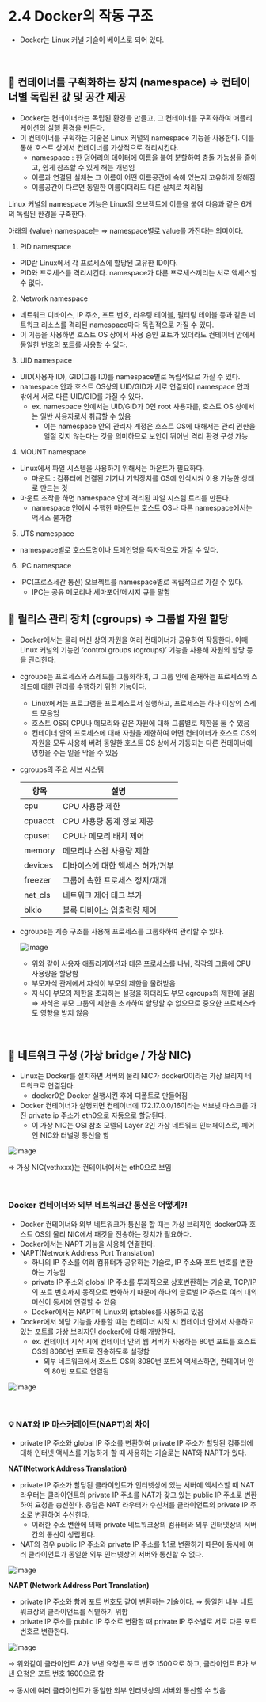 # 2.4 Docker의 작동 구조
- Docker는 Linux 커널 기술이 베이스로 되어 있다.

<br>

## 📌 컨테이너를 구획화하는 장치 (namespace) ⇒ 컨테이너별 독립된 값 및 공간 제공

- Docker는 컨테이너라는 독립된 환경을 만들고, 그 컨테이너를 구획화하여 애플리케이션의 실행 환경을 만든다.
- 이 컨테이너를 구획하는 기술은 Linux 커널의 namespace 기능을 사용한다. 이를 통해 호스트 상에서 컨테이너를 가상적으로 격리시킨다.
    - namespace : 한 덩어리의 데이터에 이름을 붙여 분할하여 충돌 가능성을 줄이고, 쉽게 참조할 수 있게 해는 개념임
    - 이름과 연결된 실체는 그 이름이 어떤 이름공간에 속해 있는지 고유하게 정해짐
    - 이름공간이 다르면 동일한 이름이더라도 다른 실체로 처리됨

Linux 커널의 namespace 기능은 Linux의 오브젝트에 이름을 붙여 다음과 같은 6개의 독립된 환경을 구축한다.

아래의 {value} namespace는 ⇒ namespace별로 value를 가진다는 의미이다.

1) PID namespace

- PID란 Linux에서 각 프로세스에 할당된 고유한 ID이다.
- PID와 프로세스를 격리시킨다. namespace가 다른 프로세스끼리는 서로 액세스할 수 없다.

2) Network namespace

- 네트워크 디바이스, IP 주소, 포트 번호, 라우팅 테이블, 필터링 테이블 등과 같은 네트워크 리소스를 격리된 namespace마다 독립적으로 가질 수 있다.
- 이 기능을 사용하면 호스트 OS 상에서 사용 중인 포트가 있더라도 컨테이너 안에서 동일한 번호의 포트를 사용할 수 있다.

3) UID namespace

- UID(사용자 ID), GID(그룹 ID)를 namespace별로 독립적으로 가질 수 있다.
- namespace 안과 호스트 OS상의 UID/GID가 서로 연결되어 namespace 안과 밖에서 서로 다른 UID/GID를 가질 수 있다.
    - ex. namespace 안에서는 UID/GID가 0인 root 사용자를, 호스트 OS 상에서는 일반 사용자로서 취급할 수 있음
        - 이는 namespace 안의 관리자 계정은 호스트 OS에 대해서는 관리 권한을 일절 갖지 않는다는 것을 의미하므로 보안이 뛰어난 격리 환경 구성 가능

4) MOUNT namespace

- Linux에서 파일 시스템을 사용하기 위해서는 마운트가 필요하다.
    - 마운트 : 컴퓨터에 연결된 기기나 기억장치를 OS에 인식시켜 이용 가능한 상태로 만드는 것
- 마운트 조작을 하면 namespace 안에 격리된 파일 시스템 트리를 만든다.
    - namespace 안에서 수행한 마운트는 호스트 OS나 다른 namespace에서는 액세스 불가함

5) UTS namespace

- namespace별로 호스트명이나 도메인명을 독자적으로 가질 수 있다.

6) IPC namespace

- IPC(프로스세간 통신) 오브젝트를 namespace별로 독립적으로 가질 수 있다.
    - IPC는 공유 메모리나 세마포어/메시지 큐를 말함


## 📌 릴리스 관리 장치 (cgroups) ⇒ 그룹별 자원 할당

- Docker에서는 물리 머신 상의 자원을 여러 컨테이너가 공유하여 작동한다. 이때 Linux 커널의 기능인 ‘control groups (cgroups)’ 기능을 사용해 자원의 할당 등을 관리한다.
- cgroups는 프로세스와 스레드를 그룹화하여, 그 그룹 안에 존재하는 프로세스와 스레드에 대한 관리를 수행하기 위한 기능이다.
    - Linux에서는 프로그램을 프로세스로서 실행하고, 프로세스는 하나 이상의 스레드 모음임
    - 호스트 OS의 CPU나 메모리와 같은 자원에 대해 그룹별로 제한을 둘 수 있음
    - 컨테이너 안의 프로세스에 대해 자원을 제한하여 어떤 컨테이너가 호스트 OS의 자원을 모두 사용해 버려 동일한 호스트 OS 상에서 가동되는 다른 컨테이너에 영향을 주는 일을 막을 수 있음
- cgroups의 주요 서브 시스템

    | 항목 | 설명 |
    | --- | --- |
    | cpu | CPU 사용량 제한 |
    | cpuacct | CPU 사용량 통계 정보 제공 |
    | cpuset | CPU나 메모리 배치 제어 |
    | memory | 메모리나 스왑 사용량 제한 |
    | devices | 디바이스에 대한 액세스 허가/거부 |
    | freezer | 그룹에 속한 프로세스 정지/재개 |
    | net_cls | 네트워크 제어 태그 부가 |
    | blkio | 블록 디바이스 입출력량 제어 |

- cgroups는 계층 구조를 사용해 프로세스를 그룹화하여 관리할 수 있다.

  ![image](https://user-images.githubusercontent.com/69254943/202955862-ed846a90-cefb-4534-94ce-aa74b919128a.png)

    - 위와 같이 사용자 애플리케이션과 데몬 프로세스를 나눠, 각각의 그룹에 CPU 사용량을 할당함
    - 부모자식 관계에서 자식이 부모의 제한을 물려받음
    - 자식이 부모의 제한을 초과하는 설정을 하더라도 부모 cgroups의 제한에 걸림 ⇒ 자식은 부모 그룹의 제한을 초과하여 할당할 수 없으므로 중요한 프로세스라도 영향을 받지 않음

<br>

## 📌 네트워크 구성 (가상 bridge / 가상 NIC)

- Linux는 Docker를 설치하면 서버의 물리 NIC가 docker0이라는 가상 브리지 네트워크로 연결된다.
    - docker0은 Docker 실행시킨 후에 디폴트로 만들어짐
- Docker 컨테이너가 실행되면 컨테이너에 172.17.0.0/16이라는 서브넷 마스크를 가진 private ip 주소가 eth0으로 자동으로 할당된다.
    - 이 가상 NIC는 OSI 참조 모델의 Layer 2인 가상 네트워크 인터페이스로, 페어인 NIC와 터널링 통신을 함

![image](https://user-images.githubusercontent.com/69254943/202955907-f203792e-3453-4d24-b734-8e770b2ee78c.png)

⇒ 가상 NIC(vethxxx)는 컨테이너에서는 eth0으로 보임

<br>

### **Docker 컨테이너와 외부 네트워크간 통신은 어떻게?!**

- Docker 컨테이너와 외부 네트워크가 통신을 할 때는 가상 브리지인 docker0과 호스트 OS의 물리 NIC에서 패킷을 전송하는 장치가 필요하다.
- Docker에서는 NAPT 기능을 사용해 연결한다.
- NAPT(Network Address Port Translation)
    - 하나의 IP 주소를 여러 컴퓨터가 공유하는 기술로, IP 주소와 포트 번호를 변환하는 기능임
    - private IP 주소와 global IP 주소를 투과적으로 상호변환하는 기술로, TCP/IP의 포트 번호까지 동적으로 변화하기 때문에 하나의 글로벌 IP 주소로 여러 대의 머신이 동시에 연결할 수 있음
    - Docker에서는 NAPT에 Linux의 iptables를 사용하고 있음
- Docker에서 해당 기능을 사용할 때는 컨테이너 시작 시 컨테이너 안에서 사용하고 있는 포트를 가상 브리지인 docker0에 대해 개방한다.
    - ex. 컨테이너 시작 시에 컨테이너 안의 웹 서버가 사용하는 80번 포트를 호스트 OS의 8080번 포트로 전송하도록 설정함
        - 외부 네트워크에서 호스트 OS의 8080번 포트에 액세스하면, 컨테이너 안의 80번 포트로 연결됨

![image](https://user-images.githubusercontent.com/69254943/202955945-301d0bc6-00b8-4c82-8542-26843aaa1b78.png)

<br>

### 💡 NAT와 IP 마스커레이드(NAPT)의 차이

- private IP 주소와 global IP 주소를 변환하여 private IP 주소가 할당된 컴퓨터에 대해 인터넷 액세스를 가능하게 할 때 사용하는 기술로는 NAT와 NAPT가 있다.

**NAT(Network Address Translation)**

- private IP 주소가 할당된 클라이언트가 인터넷상에 있는 서버에 액세스할 때 NAT 라우터는 클라이언트의 private IP 주소를 NAT가 갖고 있는 public IP 주소로 변환하여 요청을 송신한다. 응답은 NAT 라우터가 수신처를 클라이언트의 private IP 주소로 변환하여 수신한다.
    - 이러한 주소 변환에 의해 private 네트워크상의 컴퓨터와 외부 인터넷상의 서버 간의 통신이 성립된다.
- NAT의 경우 public IP 주소와 private IP 주소를 1:1로 변환하기 때문에 동시에 여러 클라이언트가 동일한 외부 인터넷상의 서버와 통신할 수 없다.

![image](https://user-images.githubusercontent.com/69254943/202956002-553edd9f-8d79-4de6-a613-7dadea8b1ce1.png)

**NAPT (Network Address Port Translation)**

- private IP 주소와 함께 포트 번호도 같이 변환하는 기술이다. ⇒ 동일한 내부 네트워크상의 클라이언트를 식별하기 위함
- private IP 주소를 public IP 주소로 변환할 때 private IP 주소별로 서로 다른 포트 번호로 변환한다.

![image](https://user-images.githubusercontent.com/69254943/202956069-87bfb79d-0dad-4760-8ff7-df7885d1777e.png)

→ 위와같이 클라이언트 A가 보낸 요청은 포트 번호 1500으로 하고, 클라이언트 B가 보낸 요청은 포트 번호 1600으로 함

→ 동시에 여러 클라이언트가 동일한 외부 인터넷상의 서버와 통신할 수 있음